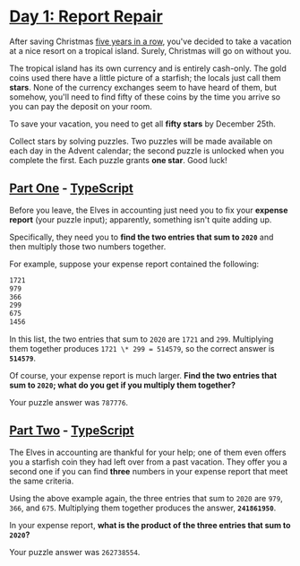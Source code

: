 # [Day 1: Report Repair](https://adventofcode.com/2020/day/1)

After saving Christmas [five years in a row](https://adventofcode.com/events),
you've decided to take a vacation at a nice resort on a tropical island. Surely,
Christmas will go on without you.

The tropical island has its own currency and is entirely cash-only. The gold
coins used there have a little picture of a starfish; the locals just call them
**stars**. None of the currency exchanges seem to have heard of them, but
somehow, you'll need to find fifty of these coins by the time you arrive so you
can pay the deposit on your room.

To save your vacation, you need to get all **fifty stars** by December 25th.

Collect stars by solving puzzles. Two puzzles will be made available on each day
in the Advent calendar; the second puzzle is unlocked when you complete the
first. Each puzzle grants **one star**. Good luck!

## [Part One](https://adventofcode.com/2020/day/1#part1) - [TypeScript](/solutions/typescript/src/p1.ts)

Before you leave, the Elves in accounting just need you to fix your **expense
report** (your puzzle input); apparently, something isn't quite adding up.

Specifically, they need you to **find the two entries that sum to `2020`** and
then multiply those two numbers together.

For example, suppose your expense report contained the following:

```sh
1721
979
366
299
675
1456
```

In this list, the two entries that sum to `2020` are `1721` and `299`.
Multiplying them together produces `1721 \* 299 = 514579`, so the correct answer
is **`514579`**.

Of course, your expense report is much larger. **Find the two entries that**
**sum to `2020`; what do you get if you multiply them together?**

Your puzzle answer was `787776`.

## [Part Two](https://adventofcode.com/2020/day/1#part2) - [TypeScript](/solutions/typescript/src/p2.ts)

The Elves in accounting are thankful for your help; one of them even offers you
a starfish coin they had left over from a past vacation. They offer you a second
one if you can find **three** numbers in your expense report that meet the same
criteria.

Using the above example again, the three entries that sum to `2020` are `979`,
`366`, and `675`. Multiplying them together produces the answer,
**`241861950`**.

In your expense report, **what is the product of the three entries that sum to
`2020`?**

Your puzzle answer was `262738554`.
